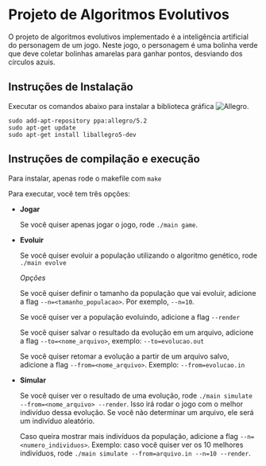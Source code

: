# Projeto de Algoritmos Evolutivos

O projeto de algoritmos evolutivos implementado é a inteligência artificial do personagem de um jogo. Neste jogo, o personagem é uma bolinha verde que deve coletar bolinhas amarelas para ganhar pontos, desviando dos círculos azuis.


## Instruções de Instalação

Executar os comandos abaixo para instalar a biblioteca gráfica ![Allegro](https://github.com/liballeg/allegro_wiki/wiki).

```
sudo add-apt-repository ppa:allegro/5.2
sudo apt-get update
sudo apt-get install liballegro5-dev
```

## Instruções de compilação e execução

Para instalar, apenas rode o makefile com
```make```

Para executar, você tem três opções:

- **Jogar**

    Se você quiser apenas jogar o jogo, rode `./main game`. 

- **Evoluir**

    Se você quiser evoluir a população utilizando o algoritmo genético, rode `./main evolve`

    *Opções*

    Se você quiser definir o tamanho da população que vai evoluir, adicione a flag `--n=<tamanho_populacao>`. Por exemplo, `--n=10`.
    
    Se você quiser ver a população evoluindo, adicione a flag `--render`

    Se você quiser salvar o resultado da evolução em um arquivo, adicione a flag `--to=<nome_arquivo>`, exemplo: `--to=evolucao.out`

    Se você quiser retomar a evolução a partir de um arquivo salvo, adicione a flag `--from=<nome_arquivo>`. Exemplo: `--from=evolucao.in`

- **Simular**

    Se você quiser ver o resultado de uma evolução, rode `./main simulate --from=<nome_arquivo> --render`.
    Isso irá rodar o jogo com o melhor indivíduo dessa evolução. Se você não determinar um arquivo, ele será um indivíduo aleatório.

    Caso queira mostrar mais indivíduos da população, adicione a flag `--n=<numero_individuos>`. Exemplo: caso você quiser ver os 10 melhores indivíduos, rode `./main simulate --from=arquivo.in --n=10 --render`.
    

